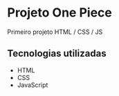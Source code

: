 # Projeto One Piece
Primeiro projeto HTML / CSS / JS

## Tecnologias utilizadas
- HTML
- CSS
- JavaScript
